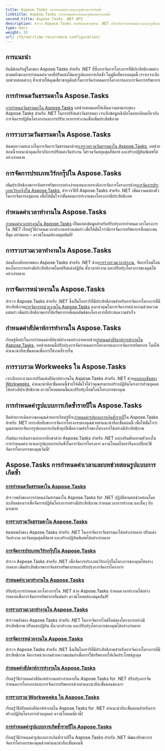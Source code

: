```yaml
---
title: Aspose.Tasks การกำหนดค่าเวลาและรูปแบบการเกิดซ้ำ
linktitle: Aspose.Tasks การกำหนดค่าเวลาและรูปแบบการเกิดซ้ำ
second_title: Aspose.Tasks .NET API
description: สำรวจ Aspose.Tasks สำหรับบทช่วยสอน .NET เกี่ยวกับการกำหนดค่าเวลาและรูปแบบการเกิดซ้ำ จัดการปฏิทิน ปรับแต่งเวลาทำงาน และเพิ่มประสิทธิภาพการจัดกำหนดการโครงการได้อย่างง่ายดาย
type: docs
weight: 33
url: /th/net/time-recurrence-configuration/
---
```

## การแนะนำ

ยินดีต้อนรับสู่โลกของ Aspose.Tasks สำหรับ .NET ที่ซึ่งการจัดการโครงการที่มีประสิทธิภาพตรงตามพลังของการกำหนดค่าเวลาที่ปรับแต่งได้และรูปแบบการเกิดซ้ำ ในคู่มือที่ครอบคลุมนี้ เราจะเจาะลึกบทช่วยสอนต่างๆ ที่จะช่วยให้คุณเชี่ยวชาญศิลปะในการจัดกำหนดการโครงการและการจัดการทรัพยากร

## การกำหนดวันธรรมดาใน Aspose.Tasks
[การกำหนดวันธรรมดาใน Aspose.Tasks](./defining-weekdays/) บทช่วยสอนเผยให้เห็นความสามารถของ Aspose.Tasks สำหรับ .NET ในการปรับแต่งวันธรรมดา เจาะลึกข้อมูลเชิงลึกโดยละเอียดเกี่ยวกับการจัดการปฏิทินโครงการและการปรับเวลาการทำงานเพื่อเพิ่มประสิทธิภาพ

## การรวบรวมวันธรรมดาใน Aspose.Tasks
ค้นพบความสะดวกในการจัดการวันธรรมดาด้วย[การรวบรวมวันธรรมดาใน Aspose.Tasks](./weekday-collection/), บทช่วยสอนนี้จะแนะนำคุณเกี่ยวกับการปรับแต่งวันทำงาน ไม่รวมวันหยุดสุดสัปดาห์ และสร้างปฏิทินพิเศษได้อย่างง่ายดาย

## การจัดการประเภทเวิร์กกรุ๊ปใน Aspose.Tasks
 เพิ่มประสิทธิภาพการจัดสรรทรัพยากรอย่างง่ายดายและยกระดับการจัดการโครงการด้วย[การจัดการประเภทเวิร์กกรุ๊ปใน Aspose.Tasks](./workgroup-types/), สำรวจวิธีที่ Aspose.Tasks สำหรับ .NET เพิ่มความคล่องตัวในการจัดการกลุ่มงาน เพื่อให้มั่นใจว่าขั้นตอนการทำงานของโครงการมีประสิทธิภาพ

## กำหนดค่าเวลาทำงานใน Aspose.Tasks
[กำหนดค่าเวลาทำงานใน Aspose.Tasks](./working-times/) เป็นแหล่งข้อมูลสำหรับปรับปรุงการกำหนดเวลาโครงการใน .NET เรียนรู้วิธีกำหนดเวลาทำงานอย่างแม่นยำ เพื่อให้มั่นใจว่ามีการจัดการทรัพยากรที่เหมาะสมที่สุด อย่าพลาด – ดาวน์โหลดห้องสมุดทันที!

## การรวบรวมเวลาทำงานใน Aspose.Tasks
 ปลดล็อกศักยภาพของ Aspose.Tasks สำหรับ .NET ด้วย[การรวบรวมเวลาทำงาน](./working-time-collection/), จัดการไทม์ไลน์ของโครงการอย่างมีประสิทธิภาพโดยปรับแต่งปฏิทิน ตั้งเวลาทำงาน และปรับปรุงโครงการของคุณได้อย่างง่ายดาย

## การจัดการหน่วยงานใน Aspose.Tasks
สำรวจ Aspose.Tasks สำหรับ .NET ซึ่งเป็นไลบรารีที่มีประสิทธิภาพสำหรับการจัดการโครงการที่มีประสิทธิภาพ[การจัดการหน่วยงานใน Aspose.Tasks](./work-units/) แนะนำคุณในการจัดการหน่วยงานด้วยความแม่นยำ เพิ่มประสิทธิภาพการใช้ทรัพยากรเพื่อผลลัพธ์ของโครงการที่ประสบความสำเร็จ

## กำหนดค่าสัปดาห์การทำงานใน Aspose.Tasks
 เรียนรู้ศิลปะในการกำหนดค่าสัปดาห์ทำงานอย่างง่ายดายด้วย[กำหนดค่าสัปดาห์การทำงานใน Aspose.Tasks](./configuring-workweeks/), บทช่วยสอนนี้ปรับปรุงการจัดกำหนดการโครงการและการจัดการทรัพยากร โดยให้คำแนะนำทีละขั้นตอนเพื่อการใช้งานที่ราบรื่น

## การรวบรวม Workweeks ใน Aspose.Tasks
 เจาะลึกกระบวนการปรับแต่งสัปดาห์ทำงานใน Aspose.Tasks สำหรับ .NET ด้วย[คอลเลกชันของ Workweeks](./workweek-collection/), คำแนะนำทีละขั้นตอนนี้ช่วยให้มั่นใจได้ว่าคุณสามารถสร้างปฏิทินโครงการส่วนบุคคลได้อย่างมีประสิทธิภาพ ดาวน์โหลดตอนนี้และปรับปรุงไทม์ไลน์โครงการของคุณ

## การกำหนดค่ารูปแบบการเกิดซ้ำรายปีใน Aspose.Tasks
 ปิดท้ายการเดินทางของคุณด้วยการเรียนรู้ที่จะ[กำหนดค่ารูปแบบการเกิดซ้ำรายปี](./yearly-recurrence-patterns/)ใน Aspose.Tasks สำหรับ .NET ยกระดับทักษะการจัดการโครงการของคุณด้วยคำแนะนำทีละขั้นตอนนี้ เพื่อให้มั่นใจว่าคุณสามารถจัดการรูปแบบการเกิดซ้ำทุกปีเพื่อความสำเร็จของโครงการได้อย่างมีประสิทธิภาพ

เริ่มต้นการเดินทางแห่งการศึกษาด้วย Aspose.Tasks สำหรับ .NET และเสริมศักยภาพตัวเองในการกำหนดค่าเวลาและรูปแบบการเกิดซ้ำในการจัดการโครงการ ดาวน์โหลดไลบรารีและเปลี่ยนวิธีจัดการโครงการของคุณวันนี้!
## Aspose.Tasks การกำหนดค่าเวลาและบทช่วยสอนรูปแบบการเกิดซ้ำ
### [การกำหนดวันธรรมดาใน Aspose.Tasks](./defining-weekdays/)
สำรวจพลังของการกำหนดวันธรรมดาใน Aspose.Tasks for .NET ปฏิบัติตามบทช่วยสอนโดยละเอียดของเราเพื่อจัดการปฏิทินโครงการอย่างมีประสิทธิภาพ กำหนดเวลาการทำงาน และอื่นๆ อีกมากมาย
### [การรวบรวมวันธรรมดาใน Aspose.Tasks](./weekday-collection/)
ค้นพบพลังของ Aspose.Tasks สำหรับ .NET ในการจัดการวันธรรมดาได้อย่างง่ายดาย ปรับแต่งวันทำงาน ลบวันหยุดสุดสัปดาห์ และสร้างปฏิทินพิเศษได้อย่างง่ายดาย
### [การจัดการประเภทเวิร์กกรุ๊ปใน Aspose.Tasks](./workgroup-types/)
สำรวจ Aspose.Tasks สำหรับ .NET เพื่อจัดการประเภทเวิร์กกรุ๊ปในโครงการของคุณได้อย่างง่ายดาย เพิ่มประสิทธิภาพการจัดสรรทรัพยากรและปรับปรุงการจัดการโครงการ
### [กำหนดค่าเวลาทำงานใน Aspose.Tasks](./working-times/)
ปรับปรุงการกำหนดเวลาโครงการใน .NET ด้วย Aspose.Tasks กำหนดเวลาทำงานได้อย่างง่ายดายเพื่อการจัดการทรัพยากรที่แม่นยำ ดาวน์โหลดห้องสมุดทันที!
### [การรวบรวมเวลาทำงานใน Aspose.Tasks](./working-time-collection/)
สำรวจพลังของ Aspose.Tasks สำหรับ .NET ในการจัดการไทม์ไลน์ของโครงการอย่างมีประสิทธิภาพ ปรับแต่งปฏิทิน ตั้งเวลาทำงาน และปรับปรุงโครงการของคุณได้อย่างง่ายดาย
### [การจัดการหน่วยงานใน Aspose.Tasks](./work-units/)
สำรวจ Aspose.Tasks สำหรับ .NET ซึ่งเป็นไลบรารีที่มีประสิทธิภาพสำหรับการจัดการโครงการที่มีประสิทธิภาพ จัดการหน่วยงานด้วยความแม่นยำเพื่อการใช้ทรัพยากรให้เกิดประโยชน์สูงสุด
### [กำหนดค่าสัปดาห์การทำงานใน Aspose.Tasks](./configuring-workweeks/)
เรียนรู้วิธีกำหนดค่าสัปดาห์ทำงานอย่างง่ายดายใน Aspose.Tasks for .NET ปรับปรุงการจัดกำหนดการโครงการและการจัดการทรัพยากรด้วยคำแนะนำทีละขั้นตอนของเรา
### [การรวบรวม Workweeks ใน Aspose.Tasks](./workweek-collection/)
เรียนรู้วิธีปรับแต่งสัปดาห์ทำงานใน Aspose.Tasks for .NET คำแนะนำทีละขั้นตอนสำหรับการสร้างปฏิทินโครงการส่วนบุคคล ดาวน์โหลดเดี๋ยวนี้!
### [การกำหนดค่ารูปแบบการเกิดซ้ำรายปีใน Aspose.Tasks](./yearly-recurrence-patterns/)
เรียนรู้วิธีกำหนดค่ารูปแบบการเกิดซ้ำรายปีใน Aspose.Tasks สำหรับ .NET พัฒนาทักษะการจัดการโครงการของคุณด้วยคำแนะนำทีละขั้นตอนนี้